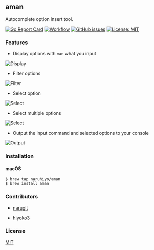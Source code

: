 ## aman

Autocomplete option insert tool.

[![Go Report Card](https://goreportcard.com/badge/github.com/naruhiyo/aman)](https://goreportcard.com/report/github.com/naruhiyo/aman)
[![Workflow](https://github.com/naruhiyo/aman/workflows/reviewdog/badge.svg)](https://github.com/naruhiyo/aman/actions?query=workflow%3Areviewdog)
[![GitHub issues](https://img.shields.io/github/issues/naruhiyo/aman.svg)](https://github.com/yangwenmai/how-to-add-badge-in-github-readme/issues)
[![License: MIT](https://img.shields.io/badge/license-MIT-teal.svg)](https://github.com/naruhiyo/aman/blob/master/LICENSE)

### Features

- Display options with `man` what you input

![Display](https://user-images.githubusercontent.com/16721102/101240749-91455800-3734-11eb-9427-7ee94ef20606.gif)

- Filter options

![Filter](https://user-images.githubusercontent.com/16721102/101240747-90142b00-3734-11eb-9879-bd7fdc993b6a.gif)

- Select option

![Select](https://user-images.githubusercontent.com/16721102/101240742-88ed1d00-3734-11eb-9ff9-36943ef9419d.gif)

- Select multiple options

![Select](https://user-images.githubusercontent.com/28133383/102232345-56ac9e00-3f32-11eb-8260-15b99545f1b6.gif)

- Output the input command and selected options to your console

![Output](https://user-images.githubusercontent.com/16721102/101240745-8db1d100-3734-11eb-89f3-915a7f8a4a5b.gif)

### Installation

#### macOS
```console
$ brew tap naruhiyo/aman
$ brew install aman
```

### Contributors

- [narugit](https://github.com/narugit)

- [hiyoko3](https://github.com/hiyoko3)

### License

[MIT](https://github.com/naruhiyo/aman/blob/master/LICENSE)

